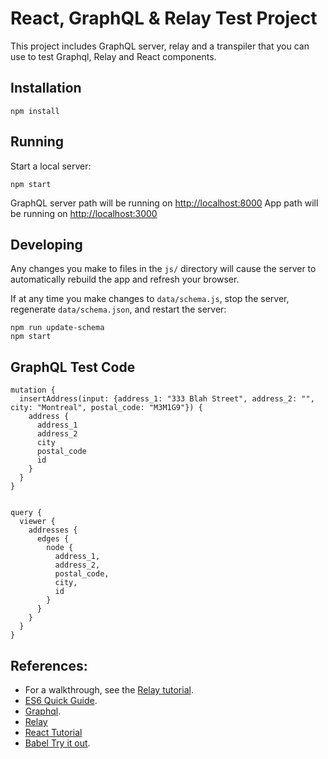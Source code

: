 # React, GraphQL & Relay Test Project

This project includes GraphQL server, relay and a transpiler that you can use to test Graphql, Relay and React components.

## Installation

```
npm install
```

## Running

Start a local server:

```
npm start
```

GraphQL server path will be running on [http://localhost:8000](http://localhost:8000)
App path will be running on [http://localhost:3000](http://localhost:3000)


## Developing

Any changes you make to files in the `js/` directory will cause the server to
automatically rebuild the app and refresh your browser.

If at any time you make changes to `data/schema.js`, stop the server,
regenerate `data/schema.json`, and restart the server:

```
npm run update-schema
npm start
```
## GraphQL Test Code
```
mutation {
  insertAddress(input: {address_1: "333 Blah Street", address_2: "", city: "Montreal", postal_code: "M3M1G9"}) {
    address {
      address_1
      address_2
      city
      postal_code
      id
    }
  }
}


query {
  viewer {
    addresses {
      edges {
        node {
          address_1,
          address_2,
          postal_code,
          city,
          id
        }
      }
    }
  }
}
```

## References:

- For a walkthrough, see the [Relay tutorial](https://facebook.github.io/relay/docs/tutorial.html).
- [ES6 Quick Guide](http://es6-features.org).
- [Graphql](http://graphql.org/learn/).
- [Relay](https://facebook.github.io/relay/docs/tutorial.html)
- [React Tutorial](https://scotch.io/tutorials/learning-react-getting-started-and-concepts)
- [Babel Try it out](https://babeljs.io/repl/).
